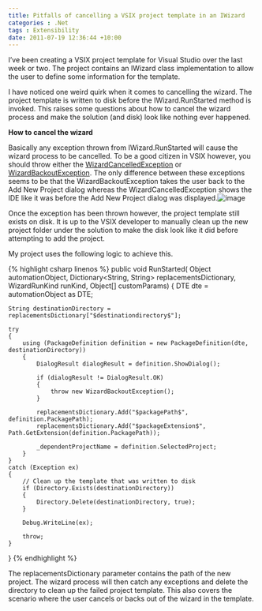 ```yaml
---
title: Pitfalls of cancelling a VSIX project template in an IWizard
categories : .Net
tags : Extensibility
date: 2011-07-19 12:36:44 +10:00
---
```


I’ve been creating a VSIX project template for Visual Studio over the last week or two. The project contains an IWizard class implementation to allow the user to define some information for the template. 

I have noticed one weird quirk when it comes to cancelling the wizard. The project template is written to disk before the IWizard.RunStarted method is invoked. This raises some questions about how to cancel the wizard process and make the solution (and disk) look like nothing ever happened.

**How to cancel the wizard**

Basically any exception thrown from IWizard.RunStarted will cause the wizard process to be cancelled. To be a good citizen in VSIX however, you should throw either the [WizardCancelledException][0] or [WizardBackoutException][1]. The only difference between these exceptions seems to be that the WizardBackoutException takes the user back to the Add New Project dialog whereas the WizardCancelledException shows the IDE like it was before the Add New Project dialog was displayed.![image][2]

Once the exception has been thrown however, the project template still exists on disk. It is up to the VSIX developer to manually clean up the new project folder under the solution to make the disk look like it did before attempting to add the project. 

My project uses the following logic to achieve this.

{% highlight csharp linenos %}
public void RunStarted(
    Object automationObject, Dictionary<String, String> replacementsDictionary, WizardRunKind runKind, Object[] customParams)
{
    DTE dte = automationObject as DTE;
    
    String destinationDirectory = replacementsDictionary["$destinationdirectory$"];
    
    try
    {
        using (PackageDefinition definition = new PackageDefinition(dte, destinationDirectory))
        {
            DialogResult dialogResult = definition.ShowDialog();
    
            if (dialogResult != DialogResult.OK)
            {
                throw new WizardBackoutException();
            }
    
            replacementsDictionary.Add("$packagePath$", definition.PackagePath);
            replacementsDictionary.Add("$packageExtension$", Path.GetExtension(definition.PackagePath));
    
            _dependentProjectName = definition.SelectedProject;
        }
    }
    catch (Exception ex)
    {
        // Clean up the template that was written to disk
        if (Directory.Exists(destinationDirectory))
        {
            Directory.Delete(destinationDirectory, true);
        }
    
        Debug.WriteLine(ex);
    
        throw;
    }
}
{% endhighlight %}

The replacementsDictionary parameter contains the path of the new project. The wizard process will then catch any exceptions and delete the directory to clean up the failed project template. This also covers the scenario where the user cancels or backs out of the wizard in the template.

[0]: http://msdn.microsoft.com/en-us/library/microsoft.visualstudio.templatewizard.wizardcancelledexception.aspx
[1]: http://msdn.microsoft.com/en-us/library/microsoft.visualstudio.templatewizard.wizardbackoutexception.aspx
[2]: //files/image_122.png
